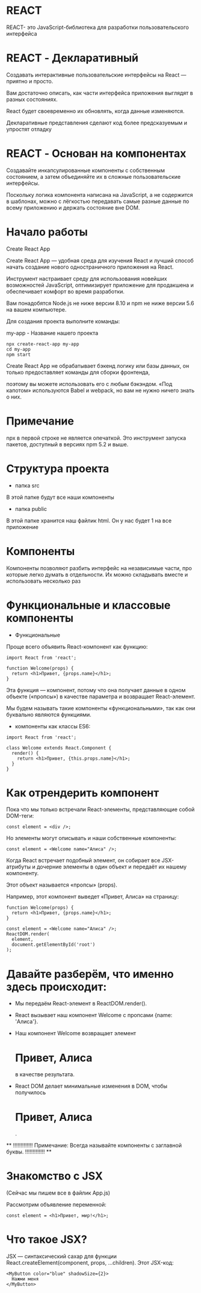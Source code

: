 # REACT

REACT- это JavaScript-библиотека для разработки пользовательского интерфейса


# REACT - Декларативный

Создавать интерактивные пользовательские интерфейсы на React — приятно и просто. 

Вам достаточно описать, как части интерфейса приложения выглядят в разных состояниях. 

React будет своевременно их обновлять, когда данные изменяются.

Декларативные представления сделают код более предсказуемым и упростят отладку


# REACT - Основан на компонентах

Создавайте инкапсулированные компоненты с собственным состоянием, а затем объединяйте их в сложные пользовательские интерфейсы.

Поскольку логика компонента написана на JavaScript, а не содержится в шаблонах, можно с лёгкостью передавать самые разные данные по всему приложению и держать состояние вне DOM.

# Начало работы

Create React App

Create React App — удобная среда для изучения React и лучший способ начать создание нового одностраничного приложения на React.

Инструмент настраивает среду для использования новейших возможностей JavaScript, оптимизирует приложение для продакшена и обеспечивает комфорт во время разработки. 

Вам понадобятся Node.js не ниже версии 8.10 и npm не ниже версии 5.6 на вашем компьютере.

Для создания проекта выполните команды:


my-app - Название нашего проекта

```
npx create-react-app my-app
cd my-app
npm start

```

Create React App не обрабатывает бэкенд логику или базы данных, он только предоставляет команды для сборки фронтенда, 

поэтому вы можете использовать его с любым бэкэндом. «Под капотом» используются Babel и webpack, но вам не нужно ничего знать о них.

# Примечание

npx в первой строке не является опечаткой. Это инструмент запуска пакетов, доступный в версиях npm 5.2 и выше.

# Структура проекта

- папка src 

В этой папке будут все наши компоненты

- папка public

В этой папке хранится наш файлик html. Он у нас будет 1 на все приложение

# Компоненты

Компоненты позволяют разбить интерфейс на независимые части, про которые легко думать в отдельности. Их можно складывать вместе и использовать несколько раз

# Функциональные и классовые компоненты

- Функциональные

Проще всего объявить React-компонент как функцию:

```
import React from 'react';

function Welcome(props) {
  return <h1>Привет, {props.name}</h1>;
}

```

Эта функция — компонент, потому что она получает данные в одном объекте («пропсы») в качестве параметра и возвращает React-элемент. 

Мы будем называть такие компоненты «функциональными», так как они буквально являются функциями.

- компоненты как классы ES6:

```
import React from 'react';

class Welcome extends React.Component {
  render() {
    return <h1>Привет, {this.props.name}</h1>;
  }
}

```

# Как отрендерить компонент

Пока что мы только встречали React-элементы, представляющие собой DOM-теги:

```
const element = <div />;

```

Но элементы могут описывать и наши собственные компоненты:

```
const element = <Welcome name="Алиса" />;

```

Когда React встречает подобный элемент, он собирает все JSX-атрибуты и дочерние элементы в один объект и передаёт их нашему компоненту. 

Этот объект называется «пропсы» (props).

Например, этот компонент выведет «Привет, Алиса» на страницу:

```
function Welcome(props) {
  return <h1>Привет, {props.name}</h1>;
}

const element = <Welcome name="Алиса" />;
ReactDOM.render(
  element,
  document.getElementById('root')
);

```

# Давайте разберём, что именно здесь происходит:

- Мы передаём React-элемент <Welcome name="Алиса" /> в ReactDOM.render().

- React вызывает наш компонент Welcome с пропсами {name: 'Алиса'}.

- Наш компонент Welcome возвращает элемент <h1>Привет, Алиса</h1> в качестве результата.

- React DOM делает минимальные изменения в DOM, чтобы получилось <h1>Привет, Алиса</h1>.


** !!!!!!!!!!!!! Примечание: Всегда называйте компоненты с заглавной буквы. !!!!!!!!!!!!! **

# Знакомство с JSX

(Сейчас мы пишем все в файлик App.js)

Рассмотрим объявление переменной:

```
const element = <h1>Привет, мир!</h1>;

```

# Что такое JSX?

JSX — синтаксический сахар для функции React.createElement(component, props, ...children). Этот JSX-код:

```
<MyButton color="blue" shadowSize={2}>
  Нажми меня
</MyButton>

```
